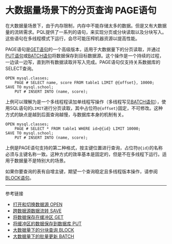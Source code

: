 # 大数据量场景下的分页查询 PAGE语句
在大数据量场景下，由于内存限制，内存中不能存储太多的数据。但是又有大数据量的流转需求。PQL提供了一系列的语句，来实现分页或分块读取以及分块写入。这些语句在多线程模式下运行，会尽可能压榨机器资源以提高性能。

PAGE语句是[GET语句](/doc/pql/get)的一个高级版本，适用于大数据量下的分页读取，并通过[PUT语句](/doc/pql/put)或[BATCH语句](/doc/pql/batch)将数据保存到目标数据源。这个操作是一个持续的过程，一边读一边写，直到所有数据读取并写入完成。PAGE语句仅支持关系数据库的SELECT查询。
```
OPEN mysql.classes;
    PAGE # SELECT name, score FROM table1 LIMIT @{offset}, 10000;
SAVE TO mysql.school;
    PUT # INSERT INTO (name, score);
```
上例可以理解为是一个多线程程读加单线程写操作（多线程写见[BATCH语句](/doc/pql/batch)），使用SQL语句的`LIMIT`进行分页读取，其中占位符`@{offset}`固定，不可修改。这种方式的缺点是越到后面查询越慢，与数据库本身的机制有关。
```
OPEN mysql.classes;
    PAGE # SELECT * FROM table1 WHERE id>@{id} LIMIT 10000;
SAVE TO mysql.school;
    PUT # INSERT INTO (name, score);
```
上例是PAGE语句支持的第二种格式，按主键位置进行查询，占位符`@{id}`的名称必须与主键名称一致。这种方式的效率基本是固定的，但是不在多线程下运行。适用于数据量不是特别大的场景。

如果你要查询的表有自增主键，期望一个查询稳定且多线程版本操作，请参阅[BLOCK语句](/doc/pql/block)。

---
参考链接
* [打开和切换数据源 OPEN](/doc/pql/open)
* [跨数据源数据流转 SAVE](/doc/pql/save)
* [将数据保存在缓冲区 GET](/doc/pql/get)
* [将缓冲区的数据保存到数据库 PUT](/doc/pql/put)
* [大数据量下的分块查询 BLOCK](/doc/pql/block)
* [大数据量下的批量更新 BATCH](/doc/pql/batch)